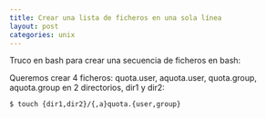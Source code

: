 ```yaml
---
title: Crear una lista de ficheros en una sola línea
layout: post
categories: unix
---
```


Truco en bash para crear una secuencia de ficheros en bash:

Queremos crear 4 ficheros: quota.user, aquota.user, quota.group, aquota.group en 2 directorios, dir1 y dir2:

    $ touch {dir1,dir2}/{,a}quota.{user,group}

